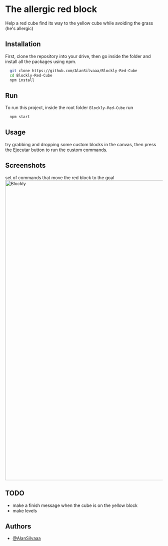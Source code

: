 # The allergic red block

Help a red cube find its way to the yellow cube while avoiding the grass (he's allergic)


## Installation

First, clone the repository into your drive, then go inside the folder and install all the packages using npm.
```bash
  git clone https://github.com/AlanSilvaaa/Blockly-Red-Cube
  cd Blockly-Red-Cube
  npm install
```
## Run

To run this project, inside the root folder `Blockly-Red-Cube` run

```bash
  npm start
```


## Usage

try grabbing and dropping some custom blocks in the canvas, then press the Ejecutar button to run the custom commands.

## Screenshots
set of commands that move the red block to the goal
<img width="959" alt="Blockly" src="https://github.com/user-attachments/assets/c5c0dc85-ef12-4bd3-8b22-fb8f92bde2be">

## TODO
- make a finish message when the cube is on the yellow block
- make levels

## Authors

- [@AlanSilvaaa](https://www.github.com/AlanSilvaaa)
